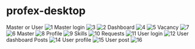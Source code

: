 
# profex-desktop 
Master or User
![1](https://github.com/profexuz/profex-desktop/assets/124039680/988ebb24-2b0b-46f7-af99-410818560144)
Master login
![3](https://github.com/profexuz/profex-desktop/assets/124039680/329d518e-9375-4d63-9bb7-a88a31ee31b9)
![2](https://github.com/profexuz/profex-desktop/assets/124039680/e4c729fa-f605-4774-abba-d73392dc7671)
Dashboard
![4](https://github.com/profexuz/profex-desktop/assets/124039680/141721a7-b7e1-44a1-b388-50d0b3d49dd1)
![5](https://github.com/profexuz/profex-desktop/assets/124039680/57b80c2d-536c-42cf-b838-9c0dce52d853)
Vacancy
![7](https://github.com/profexuz/profex-desktop/assets/124039680/e48a5296-ff55-4db9-baab-60ed847e739a)
![6](https://github.com/profexuz/profex-desktop/assets/124039680/21674c68-ca23-4042-8042-7e6c6eecec55)
Master
![8](https://github.com/profexuz/profex-desktop/assets/124039680/1b64425c-3abc-40dd-b852-06108b67ab9f)
Profile
![9](https://github.com/profexuz/profex-desktop/assets/124039680/15300a82-1f2c-4e54-a1e9-bbc784fabd1f)
Skills
![10](https://github.com/profexuz/profex-desktop/assets/124039680/8caef3dc-4813-452f-877e-d33c1918e950)
Requests
![11](https://github.com/profexuz/profex-desktop/assets/124039680/e7305865-d626-4f58-a9b2-d430c7d285ef)
User login
![12](https://github.com/profexuz/profex-desktop/assets/124039680/c508c7b0-880b-4ee4-8a66-4c3ecf3d9364)
User dashboard
Posts
![14](https://github.com/profexuz/profex-desktop/assets/124039680/84a22ca0-a569-4683-9eee-5c1d79003354)
User profile
![15](https://github.com/profexuz/profex-desktop/assets/124039680/ea6bb6a6-d40b-4182-8bcf-1c01e9c2d844)
User post
![16](https://github.com/profexuz/profex-desktop/assets/124039680/cb898427-0518-4ec3-a4d5-c78fbe2d91a6)












